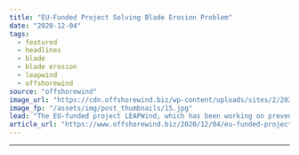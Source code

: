 ```yaml
---
title: "EU-Funded Project Solving Blade Erosion Problem"
date: "2020-12-04"
tags: 
  - featured
  - headlines
  - blade
  - blade erosion
  - leapwind
  - offshorewind
source: "offshorewind"
image_url: "https://cdn.offshorewind.biz/wp-content/uploads/sites/2/2020/12/04133003/wind-blade-erosion_LEAPWind.jpg"
image_fp: "/assets/img/post_thumbnails/15.jpg"
lead: "The EU-funded project LEAPWind, which has been working on preventing blade erosion on offshore"
article_url: "https://www.offshorewind.biz/2020/12/04/eu-funded-project-solving-blade-erosion-problem/"
---
```


---
